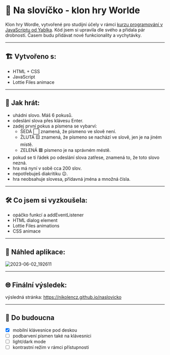 # 📝 Na slovíčko - klon hry Worlde

Klon hry Wordle, vytvořené pro studijní účely v rámci [kurzu programování v JavaScriptu od Yablka](https://www.youtube.com/watch?v=x-KXrkrM9D4). Kód jsem si upravila dle svého a přidala pár drobností. Časem budu přidávat nové funkcionality a vychytávky.

---

## 🏗️ Vytvořeno s:

- HTML + CSS
- JavaScript
- Lottie Files animace

---

## 🎲 Jak hrát:

- uhádni slovo. Máš 6 pokusů.
- odeslání slova přes klávesu Enter.
- zadej první pokus a písmena se vybarví:
  - ŠEDÁ ⬜️ znamená, že písmeno ve slově není.
  - ŽLUTÁ 🟨 znamená, že písmeno se nachází ve slově, jen je na jiném místě.
  - ZELENÁ 🟩 písmeno je na správném méstě.
- pokud se ti řádek po odeslání slova zatřese, znamená to, že toto slovo nezná.
- hra má nyní v sobě cca 200 slov.
- nepotřebuješ diakritiku 😉.
- hra neobsahuje slovesa, přídavná jména a množná čísla.

---

## 🛠️ Co jsem si vyzkoušela:

- opáčko funkcí a addEventListener
- HTML dialog element
- Lottie Files animations
- CSS animace

---

## 👀  Náhled aplikace:


![2023-06-02_192611](https://github.com/NikoLenCZ/naslovicko/assets/55710950/e96bf13c-2ea3-42e6-bc55-84827954548c)

---

## 🌐 Finální výsledek:

výsledná stránka: https://nikolencz.github.io/naslovicko

---

## 🧭 Do budoucna

- [x] mobilní klávesnice pod deskou
- [ ] podbarvení písmen také na klávesnici
- [ ] light/dark mode
- [ ] kontrastní režim v rámci přístupnosti
